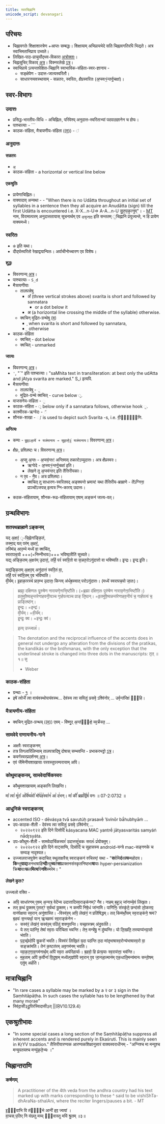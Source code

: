 ```yaml
---
title: स्वरचिह्नानि
unicode_script: devanagari
---
```


## परिचयः
- चिह्नावगतेः शिक्षाशास्त्रेण +आप्तः सम्बद्धः। शिक्षायाम् अभिप्रायभेदे सति चिह्नावगतिरपि भिद्यते। अत्र स्वाभिमताभिप्राय उच्यते।
- लिखित-पाठ-प्राचुर्योद्भव-विकारा [अत्रोक्ताः](../../svara/)।
- चिह्नसूचिर् विकाव् [अत्र](https://en.wikipedia.org/wiki/Vedic_Extensions)। विक्नरलेखे [ऽत्र](https://archive.org/details/accents_201803/page/n5/mode/2up)।
- स्वाभिप्राये ऽत्यन्तापेक्षित-चिह्नानि स्वाभाविक-संहिता-स्वर-ज्ञानाय - 
  - सङ्क्षेपेण - उदात्त-जात्यस्वरितौ।
  - साधारनव्यवस्थायाम् - सन्नतरः, स्वरितः, क्षैप्रस्वरितः (अ॒प्स्व१॒॑न्तर्नृ॒चक्षा॑)।

## स्वर-विभागः
### उदात्तः
- प्रसिद्ध-भारतीय-विधिः - अचिह्नितः, परिवेश्य् अनुदात्त-स्वरिताभ्यां पदपाठज्ञानेन च ज्ञेयः।
- पाश्चात्याः - `\``
- काठक-संहिता, मैत्रायणीय-संहिता (([म](https://archive.org/details/maitrayanisamhit015004mbp))) - `॑`

### अनुदात्तः
#### सन्नतरः
- `अ॒`
- काठक-संहिता - a horizontal or vertical line below

#### एकश्रुतिः
- प्रायेणाचिह्नितः।
- वाक्यादाव् अन्यथा - - "When there is no Udātta throughout an initial set of syllables in a sentence then they all acquire an Anudātta (sign) till the first Udātta is encountered i.e. X-X...n-U=> A-A...n-U सु॒रु॒प॒कृ॒त्नुम्"। - [MT](https://manasataramgini.files.wordpress.com/2008/09/svaras_new.pdf) नाम, विरामात्परम् अनुदात्ततायास् सूचनार्थम् एव `अ॒सृ॒ज्य॒त॒` इति सन्ततम् ॒चिह्नानि प्रयुज्यन्ते, न हि प्रायेण वाक्यमध्ये।

### स्वरितः
- `क॑` इति यथा।
- दीर्द्घस्वरितो रेखाद्वयान्वितः। अर्वाचीनोच्चारण एव विशेषः।

#### शुद्धः
- विवरणान्य् [अत्र](../../shixaa/svaraH/svaritaH/prabhedAH/)।
- पाश्चात्याः - `S_d`
- मैत्रायणीयाः 
  - तालपत्त्रेषु 
    - अ᳛ (three vertical strokes above) svarita is short and followed by sannatara
      - or a dot below it
    - अ᳔ (a horizontal line crossing the middle of the syllable) otherwise.
  - क्वचिन् मुद्रित-ग्रन्थेषु ([म](https://archive.org/details/maitrayanisamhit015004mbp)) 
    - `᳕` when svarita is short and followed by sannatara,
    - `᳖` otherwise
- काठक-संहिता 
  - क्वचित् - dot below
  - क्वचित् - unmarked


#### जात्यः
- विवरणान्य् [अत्र](../../shixaa/svaraH/svaritaH/prabhedAH/)।
- `'`, "`" इति पाश्चात्याः। "saMhita text in transliteration: at best only the udAtta and jAtya svarita are marked." S_i इत्यपि. 
- मैत्रायणीयाः
  - तालपत्रेषु - `᳗`  
  - मुद्रित-ग्रन्थे क्वचित् - curve below `᳘`.
- वाजसनेय-संहिता - `᳖`
- काठक-संहिता - `᳕` below only if a sannatara follows, otherwise hook `᳗`.
- काश्मीरक-ऋग्वेदः - `᳠`
- शौनक-शाखा - `᳡` is used to depict such Svarita -s, i.e. वी॒र्या॑᳡णि. 

#### अनित्यः
- कम्पः - `सु॒प्र॒ऽअ॒व्ये॑ + यज॑मानाय → सुप्रा॒व्ये॒३॒॑ यज॑मानाय`। विवरणान्य् [अत्र](../../shixaa/svaraH/svaritaH/kampaH/)।
- क्षैप्रः, प्रश्लिष्टः च।  विवरणान्य् [अत्र](../../shixaa/svaraH/svaritaH/prabhedAH/)।
  - अ॒प्सु अ॒न्तः - अ॒प्स्व॒॑न्तः! अन्तिमस् तकारोऽप्युदात्तः। अत्र क्षैप्रस्वरः। 
    - ऋग्वेदे - अ॒प्स्व१॒॑न्तर्नृ॒चक्षा॑ इति। 
    - लेखने तु अ॒प्स्व॑न्तर् इति तैत्तिरीयकाः।
  - न ए॒व - नै॒॑व। अत्र प्रश्लिष्टः।
    - क्वचित् तु साधारण-स्वरितवद् अङ्क्यन्ते भ्रमाय! यथा तैत्तिरीय-ब्राह्मणे - ते᳚ऽग्निना॒ प्राञ्चो॑ऽजयन्न् इत्यत्र ग्नि-कारय् उदात्तः।

- कठक-संहितायाम्, शौनक-रूढ-संहितायाम् एषाम् अङ्कनं जात्य-वत्। 

## ग्रन्थविभागः
### शतपथब्राह्मणे ऽङ्कनम्
यद् अ॒क्षरं॒ `᳘`-चि॒ह्नेना॑ङ्कि॒तं,  
तस्मा॒द् यत् पर॑म् अ॒क्षरं॒,  
तस्मि॑न्न् आर॒म्भे मध्ये॑ वा॒ क्वचि॑त्,  
स्वरापच॒यो +++(=निम्नीभावः)+++ भविष्य॒तीति॑ सूच्यते।  
यद्य् अ॑ङ्कि॒तम् अ॒क्षर॑म् उ॒दात्तं॒, तर्हि॒ परं॑ स्वरि॒तो वा स॒न्नत॒रोऽनु॑दात्तो वा भविष्यति। इ᳘न्द्रः। इ᳘न्द्र इ᳘ति।

यद्य॑ङ्कि॒तम् अ॒क्षर॒म् अनु॑दात्तं स्वरि॒तं वा॒,  
तर्हि॒ परं स्व॑रि॒तम् ए॒व भ॑विष्यति।  
वी᳘र्यम्। इ॒हाका॒रस्य॑ प्रार॒म्भ उ॒दात्तः॒ किन्त्व् अ॑र्धह्र॒स्वात् परोऽनु॑दात्तः। (मध्ये॑ स्वरापच॒यो जा॒तः)।  



> ब्रह्मा᳘ दक्षिणतः पु᳘रुषेण नारायणे᳘नाभि᳘ष्टौति। (=ब्र॒ह्मा द॑क्षिण॒तः पुरु॑षेण नाराय॒णेना॒भिष्टौ॑ति।)  
> व्रत᳘मुपैष्यन्न᳘न्तरेणाहवनी᳘यञ्च गा᳘र्हपत्यञ्च प्राङ् ति᳘ष्ठन्। =व्र॒तमु॑पै॒ष्यन्नन्त॑रेणाहव॒नीयं॑ च॒ गार्ह॑पत्यं च॒ प्राङ्तिष्ठ॑न्।    
> इ᳘न्द्रः। =इन्द्रः॑।  
> वी᳘र्यम्। =वी॒र्य॑म्।  
> इ᳘न्द्रः᳘ क्व। =इन्द्रः॒ क्व॑।
>
> इत्य् उज्ज्वलः꣡।

> The denotation and the reciprocal influence of the accents does in general not undergo any alteration from the divisions of the pratikas, the kandikás or the brdhmanas, with the only exception that the underlineal stroke is changed into three dots in the manuscripts: त᳟त् ॥१॥ स᳘ 
> 
> - Weber

### काठक-संहिता
- ग्रन्थाः - [१‌](https://archive.org/details/kathaka_krishna_yajur_veda/mode/2up?view=theater) ।
- इषे॑ त्वोर्जे॑ त्वा वाय॑वस्थोपाय॑वस्थ... देव॑स्य त्वा सवितुः॑ प्रसवे᳕ ऽश्वि॑नोर् … उर्व᳕न्त॑रिक्षं वी᳗हि।

### मैत्रायणीय-संहिता
- क्वचिन् मुद्रित-ग्रन्थय् (([म](https://archive.org/details/maitrayanisamhit015004mbp))) एवम् - वि॑ष्णु᳕र् अ॒न्त॑रि᳖क्षे॒ व्य᳘क्रँस्त॒ …

### सामवेदे राणायनीय-गाने 
- अक्षरैः स्वराङ्कनम्
- तत्र तिगलारिलिप्याम् तालपत्रादिषु दोषास् सम्भवन्ति - प्रभाकरभट्टो [ऽत्र](https://www.youtube.com/watch?v=TdWGxUZPD94&feature=youtu.be&t=182)।
- कवर्गस्वरप्रदर्शनम् [अत्र](https://youtu.be/TdWGxUZPD94?t=3665)।
- एवं जैमिनीयशाखायाः परवस्तुपरम्परायाम् अपि।

### कोथुमाङ्कनम्, सामवेदार्चिकस्वरः
- कौथुमशाखायाम् अङ्कानि लिखन्ति।

मा꣡ त्वा꣢ मू꣣रा꣡ अ꣢वि꣣ष्य꣢वो꣣ मो꣢प꣣ह꣡स्वा꣢न꣣ आ꣡ द꣢भन्। मा꣡ कीं꣢ ब्रह्म꣣द्वि꣡षं꣢ वनः ॥ 07-2:0732 ॥

### आधुनिकं स्वराङ्कनम्
- accented ISO - dēvásya tvā savutúḥ prasavḕ ’śvínōr bā́hubhyāṁ …
- उप-काठक-शैली -  देव॑स्य त्वा सवितुः॑ प्रसवे᳕ ऽश्वि॑नोर् …
  - २०२२०९२२ इति दिने दिसोर्दि kásyacana MAC yantrḗ jātyasvaritás samyáṅ nā́dr̥syáta.
- उप-कौथुम-शैली - सामवेदार्चिकस्वर꣡ उदात्तसू꣡चकः सरलः꣡ प्र꣡योक्तुम्।
  - २०२२०९२२ इति दिने वाट्साप्पि, दिसोर्दि च सुहासस्य android-यन्त्रे mac-सङ्गणके च सम्यङ् नादृश्यत।  
- उज्ज्वलराजपुत्रेण कदाचित् स्थूलाक्षरैस् स्वराङ्कनं रुचिरम्! यथा - "**स**र्वमि**दं**स**त्य**म्महोदय। **कि**न्तु**याद्य**जनभाषाहि**न्दी**त्यु**च्य**ते**सा**प्राक्तनसंस्कृतनिष्ठभा**षा**याः hyper-persianization क्रि**या**याः**फ**ल**मित्य**पि**नवि**स्मरेम। "

#### लेखने कुतः?
उज्ज्वलो वक्ति -

- अपि॒ साधा॑रणम् ए॒वम् अ॒न्यत्र॒ वेदे॑भ्य उदात्तादिस्व॒राङ्क॑नम्? नैव। नाहम् ब॒हूञ् जा॑नाम्ये॒वं लि॑ख॒तः।
- तत् क॒थं यु॒क्तम् ए॒तत्? स॒र्वथा॑ यु॒क्तम्। न कमपि॑ निषे॒धं जा॑नामि। पाणि॑निः॒ संस्कृ॑ते॒ छन्द॑सो लो॒कस्य॒ वान॑पेक्षया स्व॒रान् अनु॑शास्ति।
  -विस्व॑र॒म् अपि॒ लेख॑नं॒ न प्रति॑षिद्धम्। तत् किम॑र्थो॒यम् स्व॒राङ्क॑ने॒ श्रमः॑? ब॒हवः॑ स॒न्त्यर्था॒ यान् ऋ॒च्छामः॑ स्व॒राङ्क॑नेन -
  - सस्व॑रं॒ लेख॑नं॒ सस्व॑र॒म् पठि॑तुं शक्नुवन्ति। यच्छा॒स्त्रम् अ॑नु॒वर्त॑ते।
  - ये तत् पठ॑न्ति॒ तेषां॑ स्व॒राः परि॑चिता भवन्ति। तेन॒ मन्त्रे॑षु॒ न दु॑ष्यन्ति। यो लि॒खति॒ तस्याप्य॑भ्या॒सो भ॑वति।
  - प॒द॒च्छे॒दोपि॑ सु॒करो॑ भवति। विस्व॑रं लिखि॒तं य॒दा पठ॑न्ति त॒दा मा॑तृभाषास्व॒रोन्य॑भाषास्व॒रो वा॒ सङ्क्रा॑मति। तेन॑ क॒ष्टत॑रम् अव॒गम॑नम् भवति।
  - व्या॒क॒र॒णा॒व॒गम॑नार्थ॒म् अपि॑ स्व॒रा अप॑रिहार्याः। ब॒हवो॒ हि प्र॑त्य॒याः स्व॒राय॑त्ता॒ भव॑न्ति।
  - म॒ह॒ताम् अपि॑ क॒वीनां॑ वि॒दुषा॒म् मध्ये॑ल्प॒ज्ञोपि॑ स्व॒रान् ए॒व जा॒नन्ना॒त्मान॑म् एक॒धाति॒मन्य॑मानः सन्तो॒षम् एतु॑म् अर्हति।

## मात्राचिह्नानि
- "In rare cases a syllable may be marked by a २ or ३ sign in the Saṃhitāpāṭha. In such cases the syllable has to be lengthened by that many morae"
- स्वि॑दा॒सी३दु॒पिर॑स्विदासी३त् ||(ṚV10.129.4)

## एकश्रुतीभावः
- "In some special cases a long section of the Saṃhitāpāṭha suppress all inherent accents and is rendered purely in Ekaśruti. This is mainly seen in KṛYV tradition." तैत्तिरीयारण्यक आरण्यकशिक्षानुसारं वाक्यस्वराधीनम् - "अग्निश्च मा मन्युश्च मन्युपतयश्च मन्यु॑कृते॒भ्यः ।"

## चिह्नान्तराणि
### कर्षणम्
> A practitioner of the 4th veda from the andhra country had his text marked up with marks corresponding to these ^ said to be vishiShTa-dhAraNa-sthalAni, where the reciter lingers/pauses a bit. - MT

इ॒है᳐वाभि वि त॑नू॒᳐भे आनी॑ इव॒ ज्यया॑ ।  
वा॒चस् प॒तिर् नि य॑छतु मय्य् ए॒᳐वास्तु मयि॑ श्रु॒तम् ॥३॥
